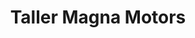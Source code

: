 ---
title: "Taller Magna Motors"
url: /santo-domingo/taller-magna-motors/
shop: reparación de automóviles
---